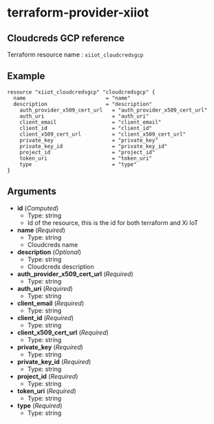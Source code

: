 # terraform-provider-xiiot

## Cloudcreds GCP reference

Terraform resource name : `xiiot_cloudcredsgcp`

## Example

```
resource "xiiot_cloudcredsgcp" "cloudcredsgcp" {
  name                          = "name"
  description                   = "description"
	auth_provider_x509_cert_url   = "auth_provider_x509_cert_url"
	auth_uri                      = "auth_uri"
	client_email                  = "client_email"
	client_id                     = "client_id"
	client_x509_cert_url          = "client_x509_cert_url"
	private_key                   = "private_key"
	private_key_id                = "private_key_id"
	project_id                    = "project_id"
	token_uri                     = "token_uri"
	type                          = "type"
}
```

## Arguments

* __id__ (_Computed_)
  * Type: string
  * Id of the resource, this is the id for both terraform and Xi IoT
* __name__ (_Required_)
  * Type: string
  * Cloudcreds name
* __description__ (_Optional_)
  * Type: string
  * Cloudcreds description
* __auth_provider_x509_cert_url__ (_Required_)
  * Type: string
* __auth_uri__ (_Required_)
  * Type: string
* __client_email__ (_Required_)
  * Type: string
* __client_id__ (_Required_)
  * Type: string
* __client_x509_cert_url__ (_Required_)
  * Type: string
* __private_key__ (_Required_)
  * Type: string
* __private_key_id__ (_Required_)
  * Type: string
* __project_id__ (_Required_)
  * Type: string
* __token_uri__ (_Required_)
  * Type: string
* __type__ (_Required_)
  * Type: string
